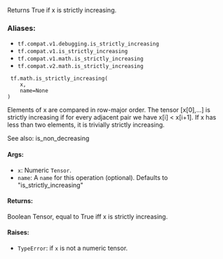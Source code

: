 
Returns True if x is strictly increasing.
### Aliases:
- `tf.compat.v1.debugging.is_strictly_increasing`
- `tf.compat.v1.is_strictly_increasing`
- `tf.compat.v1.math.is_strictly_increasing`
- `tf.compat.v2.math.is_strictly_increasing`

```
 tf.math.is_strictly_increasing(
    x,
    name=None
)
```

Elements of x are compared in row-major order. The tensor [x[0],...] is strictly increasing if for every adjacent pair we have x[i] < x[i+1]. If x has less than two elements, it is trivially strictly increasing.

See also: is_non_decreasing
#### Args:
- `x`: Numeric `Tensor`.
- `name`: A `name` for this operation (optional). Defaults to "is_strictly_increasing"
#### Returns:

Boolean Tensor, equal to True iff x is strictly increasing.
#### Raises:
- `TypeError`: if `x` is not a numeric tensor.
